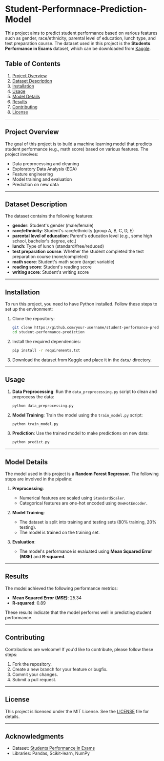 # Student-Performnace-Prediction-Model

This project aims to predict student performance based on various features such as gender, race/ethnicity, parental level of education, lunch type, and test preparation course. The dataset used in this project is the **Students Performance in Exams** dataset, which can be downloaded from [Kaggle](https://www.kaggle.com/datasets/spscientist/students-performance-in-exams).

## Table of Contents
1. [Project Overview](#project-overview)
2. [Dataset Description](#dataset-description)
3. [Installation](#installation)
4. [Usage](#usage)
5. [Model Details](#model-details)
6. [Results](#results)
7. [Contributing](#contributing)
8. [License](#license)

---

## Project Overview
The goal of this project is to build a machine learning model that predicts student performance (e.g., math score) based on various features. The project involves:
- Data preprocessing and cleaning
- Exploratory Data Analysis (EDA)
- Feature engineering
- Model training and evaluation
- Prediction on new data

---

## Dataset Description
The dataset contains the following features:
- **gender**: Student's gender (male/female)
- **race/ethnicity**: Student's race/ethnicity (group A, B, C, D, E)
- **parental level of education**: Parent's education level (e.g., some high school, bachelor's degree, etc.)
- **lunch**: Type of lunch (standard/free/reduced)
- **test preparation course**: Whether the student completed the test preparation course (none/completed)
- **math score**: Student's math score (target variable)
- **reading score**: Student's reading score
- **writing score**: Student's writing score

---

## Installation
To run this project, you need to have Python installed. Follow these steps to set up the environment:

1. Clone the repository:
   ```bash
   git clone https://github.com/your-username/student-performance-prediction.git
   cd student-performance-prediction
   ```

2. Install the required dependencies:
   ```bash
   pip install -r requirements.txt
   ```

3. Download the dataset from Kaggle and place it in the `data/` directory.

---

## Usage
1. **Data Preprocessing**:
   Run the `data_preprocessing.py` script to clean and preprocess the data:
   ```bash
   python data_preprocessing.py
   ```

2. **Model Training**:
   Train the model using the `train_model.py` script:
   ```bash
   python train_model.py
   ```

3. **Prediction**:
   Use the trained model to make predictions on new data:
   ```bash
   python predict.py
   ```

---

## Model Details
The model used in this project is a **Random Forest Regressor**. The following steps are involved in the pipeline:
1. **Preprocessing**:
   - Numerical features are scaled using `StandardScaler`.
   - Categorical features are one-hot encoded using `OneHotEncoder`.

2. **Model Training**:
   - The dataset is split into training and testing sets (80% training, 20% testing).
   - The model is trained on the training set.

3. **Evaluation**:
   - The model's performance is evaluated using **Mean Squared Error (MSE)** and **R-squared**.

---

## Results
The model achieved the following performance metrics:
- **Mean Squared Error (MSE)**: 25.34
- **R-squared**: 0.89

These results indicate that the model performs well in predicting student performance.

---

## Contributing
Contributions are welcome! If you'd like to contribute, please follow these steps:
1. Fork the repository.
2. Create a new branch for your feature or bugfix.
3. Commit your changes.
4. Submit a pull request.

---

## License
This project is licensed under the MIT License. See the [LICENSE](LICENSE) file for details.

---

## Acknowledgments
- Dataset: [Students Performance in Exams](https://www.kaggle.com/datasets/spscientist/students-performance-in-exams)
- Libraries: Pandas, Scikit-learn, NumPy

